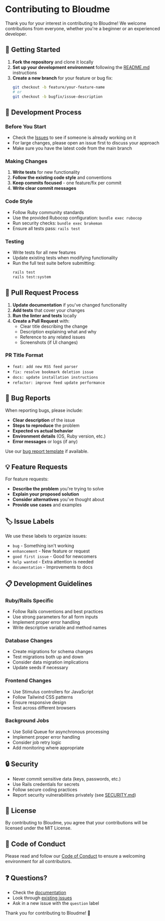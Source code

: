 # Contributing to Bloudme

Thank you for your interest in contributing to Bloudme! We welcome contributions from everyone, whether you're a beginner or an experienced developer.

## 🚀 Getting Started

1. **Fork the repository** and clone it locally
2. **Set up your development environment** following the [README.md](README.md) instructions
3. **Create a new branch** for your feature or bug fix:
   ```bash
   git checkout -b feature/your-feature-name
   # or
   git checkout -b bugfix/issue-description
   ```

## 🔧 Development Process

### Before You Start
- Check the [Issues](https://github.com/enderahmetyurt/bloudme/issues) to see if someone is already working on it
- For large changes, please open an issue first to discuss your approach
- Make sure you have the latest code from the main branch

### Making Changes
1. **Write tests** for new functionality
2. **Follow the existing code style** and conventions
3. **Keep commits focused** - one feature/fix per commit
4. **Write clear commit messages**

### Code Style
- Follow Ruby community standards
- Use the provided Rubocop configuration: `bundle exec rubocop`
- Run security checks: `bundle exec brakeman`
- Ensure all tests pass: `rails test`

### Testing
- Write tests for all new features
- Update existing tests when modifying functionality
- Run the full test suite before submitting:
  ```bash
  rails test
  rails test:system
  ```

## 📝 Pull Request Process

1. **Update documentation** if you've changed functionality
2. **Add tests** that cover your changes
3. **Run the linter and tests** locally
4. **Create a Pull Request** with:
   - Clear title describing the change
   - Description explaining what and why
   - Reference to any related issues
   - Screenshots (if UI changes)

### PR Title Format
- `feat: add new RSS feed parser`
- `fix: resolve bookmark deletion issue`
- `docs: update installation instructions`
- `refactor: improve feed update performance`

## 🐛 Bug Reports

When reporting bugs, please include:
- **Clear description** of the issue
- **Steps to reproduce** the problem
- **Expected vs actual behavior**
- **Environment details** (OS, Ruby version, etc.)
- **Error messages** or logs (if any)

Use our [bug report template](.github/ISSUE_TEMPLATE/bug_report.md) if available.

## 💡 Feature Requests

For feature requests:
- **Describe the problem** you're trying to solve
- **Explain your proposed solution**
- **Consider alternatives** you've thought about
- **Provide use cases** and examples

## 🏷️ Issue Labels

We use these labels to organize issues:
- `bug` - Something isn't working
- `enhancement` - New feature or request
- `good first issue` - Good for newcomers
- `help wanted` - Extra attention is needed
- `documentation` - Improvements to docs

## 📋 Development Guidelines

### Ruby/Rails Specific
- Follow Rails conventions and best practices
- Use strong parameters for all form inputs
- Implement proper error handling
- Write descriptive variable and method names

### Database Changes
- Create migrations for schema changes
- Test migrations both up and down
- Consider data migration implications
- Update seeds if necessary

### Frontend Changes
- Use Stimulus controllers for JavaScript
- Follow Tailwind CSS patterns
- Ensure responsive design
- Test across different browsers

### Background Jobs
- Use Solid Queue for asynchronous processing
- Implement proper error handling
- Consider job retry logic
- Add monitoring where appropriate

## 🔒 Security

- Never commit sensitive data (keys, passwords, etc.)
- Use Rails credentials for secrets
- Follow secure coding practices
- Report security vulnerabilities privately (see [SECURITY.md](SECURITY.md))

## 📄 License

By contributing to Bloudme, you agree that your contributions will be licensed under the MIT License.

## 🤝 Code of Conduct

Please read and follow our [Code of Conduct](CODE_OF_CONDUCT.md) to ensure a welcoming environment for all contributors.

## ❓ Questions?

- Check the [documentation](README.md)
- Look through [existing issues](https://github.com/enderahmetyurt/bloudme/issues)
- Ask in a new issue with the `question` label

Thank you for contributing to Bloudme! 🎉